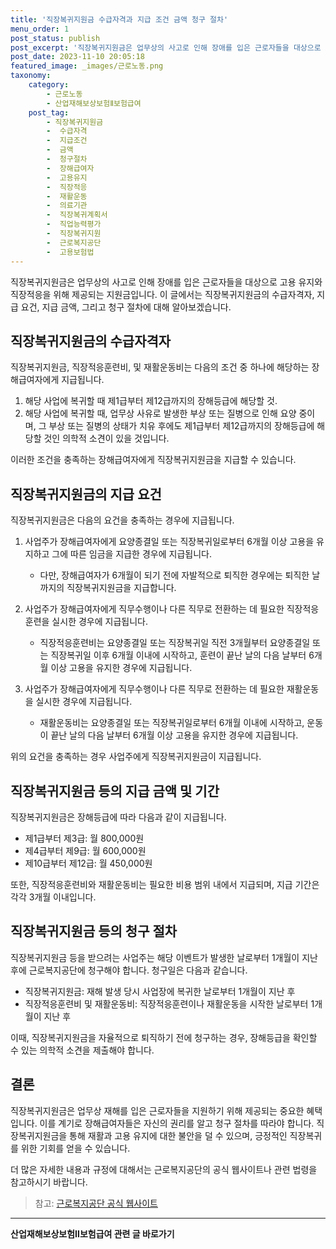 ```yaml
---
title: '직장복귀지원금 수급자격과 지급 조건 금액 청구 절차'
menu_order: 1
post_status: publish
post_excerpt: '직장복귀지원금은 업무상의 사고로 인해 장애를 입은 근로자들을 대상으로 고용 유지와 직장적응을 위해 제공되는 지원금입니다. 이 글에서는 직장복귀지원금의 수급자격자, 지급 요건, 지급 금액, 그리고 청구 절차에 대해 알아보겠습니다.'
post_date: 2023-11-10 20:05:18
featured_image: _images/근로노동.png
taxonomy:
    category:
        - 근로노동
        - 산업재해보상보험Ⅱ보험급여
    post_tag:
        - 직장복귀지원금
        -  수급자격
        -  지급조건
        -  금액
        -  청구절차
        -  장해급여자
        -  고용유지
        -  직장적응
        -  재활운동
        -  의료기관
        -  직장복귀계획서
        -  직업능력평가
        -  직장복귀지원
        -  근로복지공단
        -  고용보험법
---
```




직장복귀지원금은 업무상의 사고로 인해 장애를 입은 근로자들을 대상으로 고용 유지와 직장적응을 위해 제공되는 지원금입니다. 이 글에서는 직장복귀지원금의 수급자격자, 지급 요건, 지급 금액, 그리고 청구 절차에 대해 알아보겠습니다.

## 직장복귀지원금의 수급자격자

직장복귀지원금, 직장적응훈련비, 및 재활운동비는 다음의 조건 중 하나에 해당하는 장해급여자에게 지급됩니다.

1. 해당 사업에 복귀할 때 제1급부터 제12급까지의 장해등급에 해당할 것.
2. 해당 사업에 복귀할 때, 업무상 사유로 발생한 부상 또는 질병으로 인해 요양 중이며, 그 부상 또는 질병의 상태가 치유 후에도 제1급부터 제12급까지의 장해등급에 해당할 것인 의학적 소견이 있을 것입니다.

이러한 조건을 충족하는 장해급여자에게 직장복귀지원금을 지급할 수 있습니다.

## 직장복귀지원금의 지급 요건

직장복귀지원금은 다음의 요건을 충족하는 경우에 지급됩니다.

1. 사업주가 장해급여자에게 요양종결일 또는 직장복귀일로부터 6개월 이상 고용을 유지하고 그에 따른 임금을 지급한 경우에 지급됩니다.
   - 다만, 장해급여자가 6개월이 되기 전에 자발적으로 퇴직한 경우에는 퇴직한 날까지의 직장복귀지원금을 지급합니다.

2. 사업주가 장해급여자에게 직무수행이나 다른 직무로 전환하는 데 필요한 직장적응훈련을 실시한 경우에 지급됩니다.
   - 직장적응훈련비는 요양종결일 또는 직장복귀일 직전 3개월부터 요양종결일 또는 직장복귀일 이후 6개월 이내에 시작하고, 훈련이 끝난 날의 다음 날부터 6개월 이상 고용을 유지한 경우에 지급됩니다.

3. 사업주가 장해급여자에게 직무수행이나 다른 직무로 전환하는 데 필요한 재활운동을 실시한 경우에 지급됩니다.
   - 재활운동비는 요양종결일 또는 직장복귀일로부터 6개월 이내에 시작하고, 운동이 끝난 날의 다음 날부터 6개월 이상 고용을 유지한 경우에 지급됩니다.

위의 요건을 충족하는 경우 사업주에게 직장복귀지원금이 지급됩니다.

## 직장복귀지원금 등의 지급 금액 및 기간

직장복귀지원금은 장해등급에 따라 다음과 같이 지급됩니다.

- 제1급부터 제3급: 월 800,000원
- 제4급부터 제9급: 월 600,000원
- 제10급부터 제12급: 월 450,000원

또한, 직장적응훈련비와 재활운동비는 필요한 비용 범위 내에서 지급되며, 지급 기간은 각각 3개월 이내입니다.

## 직장복귀지원금 등의 청구 절차

직장복귀지원금 등을 받으려는 사업주는 해당 이벤트가 발생한 날로부터 1개월이 지난 후에 근로복지공단에 청구해야 합니다. 청구일은 다음과 같습니다.

- 직장복귀지원금: 재해 발생 당시 사업장에 복귀한 날로부터 1개월이 지난 후
- 직장적응훈련비 및 재활운동비: 직장적응훈련이나 재활운동을 시작한 날로부터 1개월이 지난 후

이때, 직장복귀지원금을 자율적으로 퇴직하기 전에 청구하는 경우, 장해등급을 확인할 수 있는 의학적 소견을 제출해야 합니다.

## 결론

직장복귀지원금은 업무상 재해를 입은 근로자들을 지원하기 위해 제공되는 중요한 혜택입니다. 이를 계기로 장해급여자들은 자신의 권리를 알고 청구 절차를 따라야 합니다. 직장복귀지원금을 통해 재활과 고용 유지에 대한 불안을 덜 수 있으며, 긍정적인 직장복귀를 위한 기회를 얻을 수 있습니다.

더 많은 자세한 내용과 규정에 대해서는 근로복지공단의 공식 웹사이트나 관련 법령을 참고하시기 바랍니다.

> 참고: [근로복지공단 공식 웹사이트](https://www.kcomwel.or.kr/kcomwel/main/)
<!-- wp:separator -->
<hr class="wp-block-separator has-alpha-channel-opacity"/>
<!-- /wp:separator -->

<!-- wp:group {"backgroundColor":"base","layout":{"type":"constrained"}} -->
<div class="wp-block-group has-base-background-color has-background"><!-- wp:paragraph {"align":"center","fontSize":"medium"} -->
<p class="has-text-align-center has-large-font-size"><strong>산업재해보상보험Ⅱ보험급여 관련 글 바로가기</strong></p>
<!-- /wp:paragraph -->


<!-- wp:latest-posts
{"categories":[{"id":10872,"count":19,"description":"","link":"https://uknowlaw.com/category/%ec%82%b0%ec%97%85%ec%9e%ac%ed%95%b4%eb%b3%b4%ec%83%81%eb%b3%b4%ed%97%98%e2%85%b1%eb%b3%b4%ed%97%98%ea%b8%89%ec%97%ac/","name":"산업재해보상보험Ⅱ보험급여","slug":"산업재해보상보험Ⅱ보험급여","taxonomy":"category","parent":0,"meta":[],"_links":{"self":[{"href":"https://uknowlaw.com/wp-json/wp/v2/categories/10872"}],"collection":[{"href":"https://uknowlaw.com/wp-json/wp/v2/categories"}],"about":[{"href":"https://uknowlaw.com/wp-json/wp/v2/taxonomies/category"}],"wp:post_type":[{"href":"https://uknowlaw.com/wp-json/wp/v2/posts?categories=10872"}],"curies":[{"name":"wp","href":"https://api.w.org/{rel}","templated":true}]}}],"postsToShow":100,"excerptLength":28,"postLayout":"grid","columns":2,"featuredImageAlign":"left","featuredImageSizeSlug":"large","fontSize":18px} /--></div>
<!-- /wp:group -->